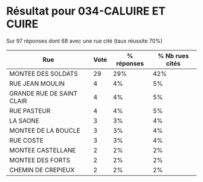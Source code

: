 # Résultat pour 034-CALUIRE ET CUIRE

Sur 97 réponses dont 68 avec une rue cité (taux réussite 70%)

| Rue | Vote | % réponses | % Nb rues cités|
|-----|------|------------|----------------|
| MONTEE DES SOLDATS | 29 | 29% | 42%|
| RUE JEAN MOULIN | 4 | 4% | 5%|
| GRANDE RUE DE SAINT CLAIR | 4 | 4% | 5%|
| RUE PASTEUR | 4 | 4% | 5%|
| LA SAONE | 3 | 3% | 4%|
| MONTEE DE LA BOUCLE | 3 | 3% | 4%|
| RUE COSTE | 3 | 3% | 4%|
| MONTEE CASTELLANE | 2 | 2% | 2%|
| MONTEE DES FORTS | 2 | 2% | 2%|
| CHEMIN DE CREPIEUX | 2 | 2% | 2%|
